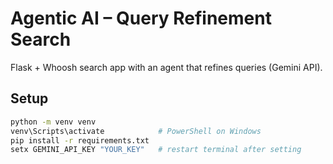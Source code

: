 # Agentic AI – Query Refinement Search

Flask + Whoosh search app with an agent that refines queries (Gemini API).
## Setup

```bash
python -m venv venv
venv\Scripts\activate            # PowerShell on Windows
pip install -r requirements.txt
setx GEMINI_API_KEY "YOUR_KEY"   # restart terminal after setting
